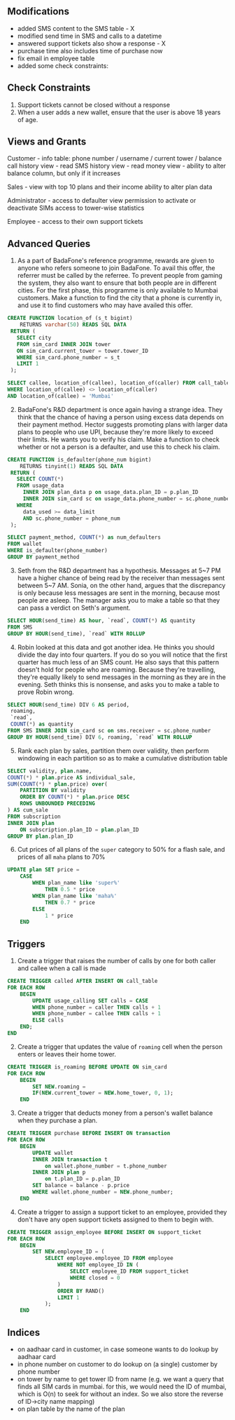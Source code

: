 ## Modifications
* added SMS content to the SMS table - X
* modified send time in SMS and calls to a datetime
* answered support tickets also show a response - X
* purchase time also includes time of purchase now
* fix email in employee table
* added some check constraints:

## Check Constraints
1) Support tickets cannot be closed without a response
2) When a user adds a new wallet, ensure that the user is above 18 years of age.

## Views and Grants
Customer -
 info table: phone number / username / current tower / balance
 call history view - read
 SMS history view - read
 money view - ability to alter balance column, but only if it increases

Sales -
  view with top 10 plans and their income
  ability to alter plan data

Administrator - 
  access to defaulter view
  permission to activate or deactivate SIMs 
  access to tower-wise statistics

Employee - 
  access to their own support tickets
  
## Advanced Queries

1) As a part of BadaFone's reference programme, rewards are given to anyone who refers someone to join BadaFone. To avail this offer, the referrer must be called by the referree. To prevent people from gaming the system, they also want to ensure that both people are in different cities. For the first phase, this programme is only available to Mumbai customers. Make a function to find the city that a phone is currently in, and use it to find customers who may have availed this offer.

```SQL
CREATE FUNCTION location_of (s_t bigint)  
    RETURNS varchar(50) READS SQL DATA  
 RETURN (
   SELECT city  
   FROM sim_card INNER JOIN tower  
   ON sim_card.current_tower = tower.tower_ID  
   WHERE sim_card.phone_number = s_t  
   LIMIT 1
 );

SELECT callee, location_of(callee), location_of(caller) FROM call_table  
WHERE location_of(callee) <> location_of(caller)  
AND location_of(callee) = 'Mumbai'
```

2) BadaFone's R&D department is once again having a strange idea. They think that the chance of having a person using excess data depends on their payment method. Hector suggests promoting plans with larger data plans to people who use UPI, because they're more likely to exceed their limits. He wants you to verify his claim. Make a function to check whether or not a person is a defaulter, and use this to check his claim.

```SQL
CREATE FUNCTION is_defaulter(phone_num bigint)  
    RETURNS tinyint(1) READS SQL DATA  
 RETURN (  
   SELECT COUNT(*)  
   FROM usage_data  
     INNER JOIN plan_data p on usage_data.plan_ID = p.plan_ID  
     INNER JOIN sim_card sc on usage_data.phone_number = sc.phone_number  
   WHERE 
     data_used >= data_limit  
     AND sc.phone_number = phone_num  
 );

SELECT payment_method, COUNT(*) as num_defaulters  
FROM wallet  
WHERE is_defaulter(phone_number)  
GROUP BY payment_method
```

3) Seth from the R&D department has a hypothesis. Messages at 5\~7 PM have a higher chance of being read by the receiver than messages sent between 5\~7 AM. Sonia, on the other hand, argues that the discrepancy is only because less messages are sent in the morning, because most people are asleep. The manager asks you to make a table so that they can pass a verdict on Seth's argument.

```SQL
SELECT HOUR(send_time) AS hour, `read`, COUNT(*) AS quantity  
FROM SMS  
GROUP BY HOUR(send_time), `read` WITH ROLLUP
```

4) Robin looked at this data and got another idea. He thinks you should divide the day into four quarters. If you do so you will notice that the first quarter has much less of an SMS count. He also says that this pattern doesn't hold for people who are roaming. Because they're travelling, they're equally likely to send messages in the morning as they are in the evening. Seth thinks this is nonsense, and asks you to make a table to prove Robin wrong.

```SQL
SELECT HOUR(send_time) DIV 6 AS period,  
 roaming,  
 `read`,  
 COUNT(*) as quantity  
FROM SMS INNER JOIN sim_card sc on sms.receiver = sc.phone_number  
GROUP BY HOUR(send_time) DIV 6, roaming, `read` WITH ROLLUP
```

5) Rank each plan by sales, partition them over validity, then perform windowing in each partition so as to make a cumulative distribution table

```SQL
SELECT validity, plan.name,  
COUNT(*) * plan.price AS individual_sale,  
SUM(COUNT(*) * plan.price) over(  
    PARTITION BY validity  
    ORDER BY COUNT(*) * plan.price DESC  
    ROWS UNBOUNDED PRECEDING 
) AS cum_sale  
FROM subscription  
INNER JOIN plan 
    ON subscription.plan_ID = plan.plan_ID  
GROUP BY plan.plan_ID
```

6) Cut prices of all plans of the `super` category to 50% for a flash sale, and prices of all `maha` plans to 70% 

```SQL
UPDATE plan SET price = 
	CASE 
		WHEN plan_name like 'super%' 
			THEN 0.5 * price
		WHEN plan_name like 'maha%'
			THEN 0.7 * price
		ELSE
			1 * price
	END
```

## Triggers
1) Create a trigger that raises the number of calls by one for both caller and callee when a call is made

```SQL
CREATE TRIGGER called AFTER INSERT ON call_table  
FOR EACH ROW  
	BEGIN 
		UPDATE usage_calling SET calls = CASE  
		WHEN phone_number = caller THEN calls + 1  
		WHEN phone_number = callee THEN calls + 1  
		ELSE calls  
	END;  
END
```

2) Create a trigger that updates the value of `roaming` cell when the person enters or leaves their home tower.

```SQL
CREATE TRIGGER is_roaming BEFORE UPDATE ON sim_card
FOR EACH ROW
    BEGIN
        SET NEW.roaming = 
        IF(NEW.current_tower = NEW.home_tower, 0, 1);
    END
```

3) Create a trigger that deducts money from a person's wallet balance when they purchase a plan.

```SQL
CREATE TRIGGER purchase BEFORE INSERT ON transaction
FOR EACH ROW
    BEGIN
        UPDATE wallet
        INNER JOIN transaction t 
	        on wallet.phone_number = t.phone_number
        INNER JOIN plan p 
	        on t.plan_ID = p.plan_ID
        SET balance = balance - p.price
        WHERE wallet.phone_number = NEW.phone_number;
    END

```

4) Create a trigger to assign a support ticket to an employee, provided they don't have any open support tickets assigned to them to begin with.

```SQL
CREATE TRIGGER assign_employee BEFORE INSERT ON support_ticket
FOR EACH ROW
    BEGIN
        SET NEW.employee_ID = (
            SELECT employee.employee_ID FROM employee
                WHERE NOT employee_ID IN (
                    SELECT employee_ID FROM support_ticket
                    WHERE closed = 0
                )
                ORDER BY RAND()
                LIMIT 1
            );
    END
```

## Indices
* on aadhaar card in customer, in case someone wants to do lookup by aadhaar card
* in phone number on customer to do lookup on (a single) customer by phone number
* on tower by name to get tower ID from name (e.g. we want a query that finds all SIM cards in mumbai. for this, we would need the ID of mumbai, which is O(n) to seek for without an index. So we also store the reverse of ID->city name mapping)
* on plan table by the name of the plan